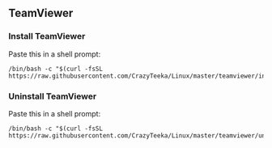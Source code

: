 ## TeamViewer

### Install TeamViewer
Paste this in a shell prompt:
```
/bin/bash -c "$(curl -fsSL https://raw.githubusercontent.com/CrazyTeeka/Linux/master/teamviewer/install.sh)"
```

### Uninstall TeamViewer
Paste this in a shell prompt:
```
/bin/bash -c "$(curl -fsSL https://raw.githubusercontent.com/CrazyTeeka/Linux/master/teamviewer/uninstall.sh)"
```
